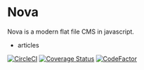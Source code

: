 # Nova

Nova is a modern flat file CMS in javascript.

* articles

[![CircleCI](https://circleci.com/gh/gperreymond/nova-cms-react.svg?style=svg)](https://circleci.com/gh/gperreymond/nova-cms-react)
[![Coverage Status](https://coveralls.io/repos/github/gperreymond/nova-cms-react/badge.svg)](https://coveralls.io/github/gperreymond/nova-cms-react)
[![CodeFactor](https://www.codefactor.io/repository/github/gperreymond/vue-nova-cms/badge)](https://www.codefactor.io/repository/github/gperreymond/vue-nova-cms)

